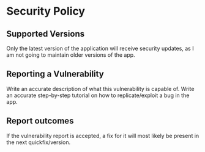 # Security Policy

## Supported Versions

Only the latest version of the application will receive security updates, as I am not going to maintain older versions of the app.

## Reporting a Vulnerability

Write an accurate description of what this vulnerability is capable of.
Write an accurate step-by-step tutorial on how to replicate/exploit a bug in the app.

## Report outcomes

If the vulnerability report is accepted, a fix for it will most likely be present in the next quickfix/version.
